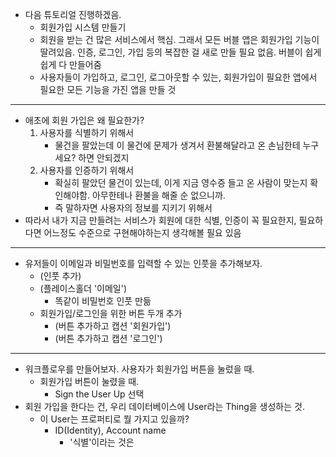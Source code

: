 
- 다음 튜토리얼 진행하겠음.
	- 회원가입 시스템 만들기
	- 회원을 받는 건 많은 서비스에서 핵심. 그래서 모든 버블 앱은 회원가입 기능이 딸려있음. 인증, 로그인, 가입 등의 복잡한 걸 새로 만들 필요 없음. 버블이 쉽게 쉽게 다 만들어줌
	- 사용자들이 가입하고, 로그인, 로그아웃할 수 있는, 회원가입이 필요한 앱에서 필요한 모든 기능을 가진 앱을 만들 것
---
- 애초에 회원 가입은 왜 필요한가?
	1. 사용자를 식별하기 위해서
		- 물건을 팔았는데 이 물건에 문제가 생겨서 환불해달라고 온 손님한테 누구세요? 하면 안되겠지
	2. 사용자를 인증하기 위해서
		- 확실히 팔았던 물건이 있는데, 이게 지금 영수증 들고 온 사람이 맞는지 확인해야함. 아무한테나 환불을 해줄 순 없으니까.
		- 즉 말하자면 사용자의 정보를 지키기 위해서
- 따라서 내가 지금 만들려는 서비스가 회원에 대한 식별, 인증이 꼭 필요한지, 필요하다면 어느정도 수준으로 구현해야하는지 생각해볼 필요 있음
---
- 유저들이 이메일과 비밀번호를 입력할 수 있는 인풋을 추가해보자.
	- (인풋 추가)
	- (플레이스홀더 '이메일')
		- 똑같이 비밀번호 인풋 만듦
	- 회원가입/로그인을 위한 버튼 두개 추가
		- (버튼 추가하고 캡션 '회원가입')
		- (버튼 추가하고 캡션 '로그인')
---
- 워크플로우를 만들어보자. 사용자가 회원가입 버튼을 눌렀을 때.
	- 회원가입 버튼이 눌렸을 때.
		- Sign the User Up 선택
- 회원 가입을 한다는 건, 우리 데이터베이스에 User라는 Thing을 생성하는 것.
	- 이 User는 프로퍼티로 뭘 가지고 있을까?
		- ID(Identity), Account name
			- '식별'이라는 것은